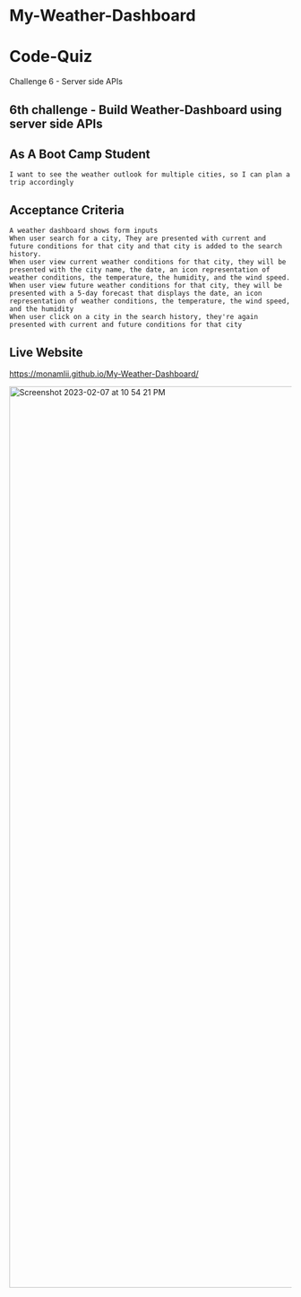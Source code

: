 # My-Weather-Dashboard
# Code-Quiz
Challenge 6 - Server side APIs

## 6th challenge - Build Weather-Dashboard using server side APIs



## As A Boot Camp Student

```
I want to see the weather outlook for multiple cities, so I can plan a trip accordingly
```

## Acceptance Criteria

```
A weather dashboard shows form inputs
When user search for a city, They are presented with current and future conditions for that city and that city is added to the search history.
When user view current weather conditions for that city, they will be presented with the city name, the date, an icon representation of weather conditions, the temperature, the humidity, and the wind speed.
When user view future weather conditions for that city, they will be presented with a 5-day forecast that displays the date, an icon representation of weather conditions, the temperature, the wind speed, and the humidity
When user click on a city in the search history, they're again presented with current and future conditions for that city
```

## Live Website

https://monamlii.github.io/My-Weather-Dashboard/

<img width="1609" alt="Screenshot 2023-02-07 at 10 54 21 PM" src="https://user-images.githubusercontent.com/89316044/217456474-5ebd80eb-bfbc-4a12-bc86-a96cff29e1bc.png">


